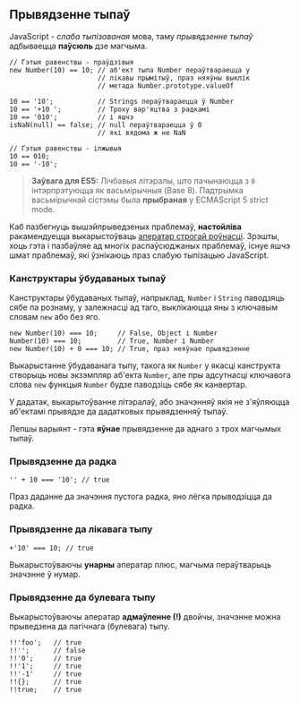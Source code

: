 ## Прывядзенне тыпаў

JavaScript - *слаба тыпізаваная* мова, таму *прывядзенне тыпаў* адбываецца
**паўсюль** дзе магчыма.

    // Гэтыя равенствы - праўдзівыя
    new Number(10) == 10; // аб'ект тыпа Number пераўтвараецца у
                          // лікавы прымітыў, праз няяўны выклік
                          // метада Number.prototype.valueOf

    10 == '10';           // Strings пераўтвараецца ў Number
    10 == '+10 ';         // Троху вар'яцтва з радкамі
    10 == '010';          // і яшчэ
    isNaN(null) == false; // null пераўтвараецца ў 0
                          // які вядома ж не NaN

    // Гэтыя равенствы - ілжывыя
    10 == 010;
    10 == '-10';

> **Заўвага для ES5:** Лічбавыя літэралы, што пачынаюцца з `0` інтэрпрэтуюцца як
> васьмірычныя (Base 8). Падтрымка васьмірычнай сістэмы была **прыбраная** у
> ECMAScript 5 strict mode.

Каб пазбегнуць вышэйпрыведзеных праблемаў, **настойліва** ракамендуецца выкарыстоўваць
[аператар строгай роўнасці](#types.equality). Зрэшты, хоць гэта і пазбаўляе ад
многіх распаўсюджаных праблемаў, існуе яшчэ шмат праблемаў, які ўзнікаюць праз
слабую тыпізацыю JavaScript.

### Канструктары ўбудаваных тыпаў

Канструктары ўбудаваных тыпаў, напрыклад, `Number` і `String` паводзяць сябе
па рознаму, у залежнасці ад таго, выклікаюцца яны з ключавым словам `new` або без яго.

    new Number(10) === 10;     // False, Object і Number
    Number(10) === 10;         // True, Number і Number
    new Number(10) + 0 === 10; // True, праз неяўнае прывядзенне

Выкарыстанне ўбудаванага тыпу, такога як `Number` у якасці канструкта створыць новы
экзэмпляр аб'екта `Number`, але пры адсутнасці ключавога слова `new` функцыя
`Number` будзе паводзіць сябе як канвертар.

У дадатак, выкарытоўванне літэралаў, або значэнняў якія не з'яўляюцца аб'ектамі
прывядзе да дадатковых прывядзенняў тыпаў.

Лепшы варыянт - гэта **яўнае** прывядзенне да аднаго з трох магчымых тыпаў.

### Прывядзенне да радка

    '' + 10 === '10'; // true

Праз даданне да значэння пустога радка, яно лёгка прыводзіцца да радка.

### Прывядзенне да лікавага тыпу

    +'10' === 10; // true

Выкарыстоўваючы **унарны** аператар плюс, магчыма пераўтварыць значэнне ў нумар.

### Прывядзенне да булевага тыпу

Выкарыстоўваючы аператар **адмаўленне (!)** двойчы, значэнне можна прыведзена
да лагічнага (булевага) тыпу.

    !!'foo';   // true
    !!'';      // false
    !!'0';     // true
    !!'1';     // true
    !!'-1'     // true
    !!{};      // true
    !!true;    // true
